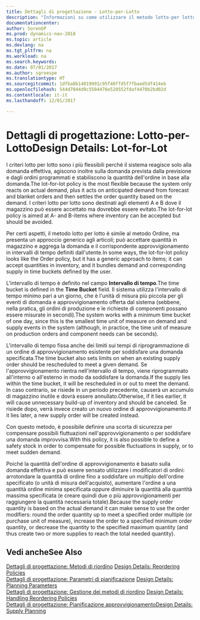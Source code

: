 ```yaml
---
title: Dettagli di progettazione - Lotto-per-Lotto
description: "Informazioni su come utilizzare il metodo lotto-per lotto per stabilire la quantità dell'ordine in base alla domanda."
documentationcenter: 
author: SorenGP
ms.prod: dynamics-nav-2018
ms.topic: article
ms.devlang: na
ms.tgt_pltfrm: na
ms.workload: na
ms.search.keywords: 
ms.date: 07/01/2017
ms.author: sgroespe
ms.translationtype: HT
ms.sourcegitcommit: 1dfba8b14019991c95f40ffd5f7fbaed5df414eb
ms.openlocfilehash: 544d7044d9c5504476e520552fdaf4470b2bd02d
ms.contentlocale: it-it
ms.lasthandoff: 12/01/2017

---
```

# <a name="design-details-lot-for-lot"></a><span data-ttu-id="334da-103">Dettagli di progettazione: Lotto-per-Lotto</span><span class="sxs-lookup"><span data-stu-id="334da-103">Design Details: Lot-for-Lot</span></span>
<span data-ttu-id="334da-104">I criteri lotto per lotto sono i più flessibili perché il sistema reagisce solo alla domanda effettiva, agiscono inoltre sulla domanda prevista dalla previsione e dagli ordini programmati e stabiliscono la quantità dell'ordine in base alla domanda.</span><span class="sxs-lookup"><span data-stu-id="334da-104">The lot-for-lot policy is the most flexible because the system only reacts on actual demand, plus it acts on anticipated demand from forecast and blanket orders and then settles the order quantity based on the demand.</span></span> <span data-ttu-id="334da-105">I criteri lotto per lotto sono destinati agli elementi A e B dove il magazzino può essere accettato ma dovrebbe essere evitato.</span><span class="sxs-lookup"><span data-stu-id="334da-105">The lot-for-lot policy is aimed at A- and B-items where inventory can be accepted but should be avoided.</span></span>  
  
<span data-ttu-id="334da-106">Per certi aspetti, il metodo lotto per lotto è simile al metodo Ordine, ma presenta un approccio generico agli articoli; può accettare quantità in magazzino e aggrega la domanda e il corrispondente approvvigionamento in intervalli di tempo definiti dall'utente.</span><span class="sxs-lookup"><span data-stu-id="334da-106">In some ways, the lot-for-lot policy looks like the Order policy, but it has a generic approach to items; it can accept quantities in inventory, and it bundles demand and corresponding supply in time buckets defined by the user.</span></span>  
  
<span data-ttu-id="334da-107">L'intervallo di tempo è definito nel campo **Intervallo di tempo**.</span><span class="sxs-lookup"><span data-stu-id="334da-107">The time bucket is defined in the **Time Bucket** field.</span></span> <span data-ttu-id="334da-108">Il sistema utilizza l'intervallo di tempo minimo pari a un giorno, che è l'unità di misura più piccola per gli eventi di domanda e approvvigionamento offerta dal sistema (sebbene, nella pratica, gli ordini di produzione e le richieste di componenti possano essere misurate in secondi).</span><span class="sxs-lookup"><span data-stu-id="334da-108">The system works with a minimum time bucket of one day, since this is the smallest time unit of measure on demand and supply events in the system (although, in practice, the time unit of measure on production orders and component needs can be seconds).</span></span>  
  
<span data-ttu-id="334da-109">L'intervallo di tempo fissa anche dei limiti sui tempi di riprogrammazione di un ordine di approvvigionamento esistente per soddisfare una domanda specificata.</span><span class="sxs-lookup"><span data-stu-id="334da-109">The time bucket also sets limits on when an existing supply order should be rescheduled to meet a given demand.</span></span> <span data-ttu-id="334da-110">Se l'approvvigionamento rientra nell'intervallo di tempo, viene riprogrammato all'interno o all'esterno in modo da soddisfare la domanda.</span><span class="sxs-lookup"><span data-stu-id="334da-110">If the supply lies within the time bucket, it will be rescheduled in or out to meet the demand.</span></span> <span data-ttu-id="334da-111">In caso contrario, se risiede in un periodo precedente, causerà un accumulo di magazzino inutile e dovrà essere annullato.</span><span class="sxs-lookup"><span data-stu-id="334da-111">Otherwise, if it lies earlier, it will cause unnecessary build-up of inventory and should be canceled.</span></span> <span data-ttu-id="334da-112">Se risiede dopo, verrà invece creato un nuovo ordine di approvvigionamento.</span><span class="sxs-lookup"><span data-stu-id="334da-112">If it lies later, a new supply order will be created instead.</span></span>  
  
<span data-ttu-id="334da-113">Con questo metodo, è possibile definire una scorta di sicurezza per compensare possibili fluttuazioni nell'approvvigionamento o per soddisfare una domanda improvvisa.</span><span class="sxs-lookup"><span data-stu-id="334da-113">With this policy, it is also possible to define a safety stock in order to compensate for possible fluctuations in supply, or to meet sudden demand.</span></span>  
  
<span data-ttu-id="334da-114">Poiché la quantità dell'ordine di approvvigionamento è basato sulla domanda effettiva e può essere sensato utilizzare i modificatori di ordini: arrotondare la quantità di ordine fino a soddisfare un multiplo dell'ordine specificato (o unità di misura dell'acquisto), aumentare l'ordine a una quantità ordine minima specificata oppure diminuire la quantità alla quantità massima specificata (e creare quindi due o più approvvigionamenti per raggiungere la quantità necessaria totale).</span><span class="sxs-lookup"><span data-stu-id="334da-114">Because the supply order quantity is based on the actual demand it can make sense to use the order modifiers: round the order quantity up to meet a specified order multiple (or purchase unit of measure), increase the order to a specified minimum order quantity, or decrease the quantity to the specified maximum quantity (and thus create two or more supplies to reach the total needed quantity).</span></span>  
  
## <a name="see-also"></a><span data-ttu-id="334da-115">Vedi anche</span><span class="sxs-lookup"><span data-stu-id="334da-115">See Also</span></span>  
<span data-ttu-id="334da-116">[Dettagli di progettazione: Metodi di riordino](design-details-reordering-policies.md) </span><span class="sxs-lookup"><span data-stu-id="334da-116">[Design Details: Reordering Policies](design-details-reordering-policies.md) </span></span>  
<span data-ttu-id="334da-117">[Dettagli di progettazione: Parametri di pianificazione](design-details-planning-parameters.md) </span><span class="sxs-lookup"><span data-stu-id="334da-117">[Design Details: Planning Parameters](design-details-planning-parameters.md) </span></span>  
<span data-ttu-id="334da-118">[Dettagli di progettazione: Gestione dei metodi di riordino](design-details-handling-reordering-policies.md) </span><span class="sxs-lookup"><span data-stu-id="334da-118">[Design Details: Handling Reordering Policies](design-details-handling-reordering-policies.md) </span></span>  
[<span data-ttu-id="334da-119">Dettagli di progettazione: Pianificazione approvvigionamento</span><span class="sxs-lookup"><span data-stu-id="334da-119">Design Details: Supply Planning</span></span>](design-details-supply-planning.md)
